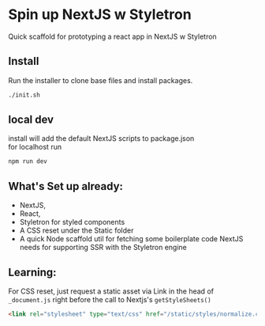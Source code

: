 # Spin up NextJS w Styletron

Quick scaffold for prototyping a react app in NextJS w Styletron

## Install

Run the installer to clone base files and install packages.

```bash
./init.sh
```

## local dev

install will add the default NextJS scripts to package.json  
for localhost run

```bash
npm run dev
```

## What's Set up already:

- NextJS,
- React,
- Styletron for styled components
- A CSS reset under the Static folder
- A quick Node scaffold util for fetching some boilerplate code NextJS needs for supporting SSR with the Styletron engine

## Learning:

For CSS reset, just request a static asset via Link in the
head of `_document.js` right before the call to Nextjs's `getStyleSheets()`

```html
<link rel="stylesheet" type="text/css" href="/static/styles/normalize.css" />
```
